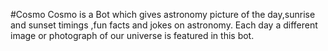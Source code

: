 #Cosmo
Cosmo is a Bot which gives astronomy picture of the day,sunrise and sunset timings ,fun facts and jokes on astronomy.
Each day a different image or photograph of our universe is featured in this bot.
